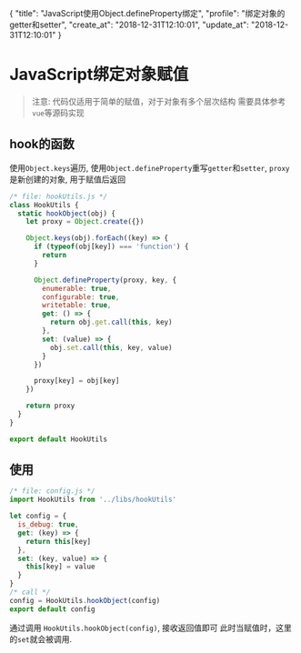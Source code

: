 {
  "title": "JavaScript使用Object.defineProperty绑定",
  "profile": "绑定对象的getter和setter",
  "create_at": "2018-12-31T12:10:01",
  "update_at": "2018-12-31T12:10:01"
}
# JavaScript绑定对象赋值

> 注意: 代码仅适用于简单的赋值，对于对象有多个层次结构
> 需要具体参考`vue`等源码实现

## hook的函数
使用`Object.keys`遍历, 使用`Object.defineProperty`重写`getter`和`setter`,
`proxy`是新创建的对象, 用于赋值后返回
```javascript
/* file: hookUtils.js */
class HookUtils {
  static hookObject(obj) {
    let proxy = Object.create({})

    Object.keys(obj).forEach((key) => {
      if (typeof(obj[key]) === 'function') {
        return
      }

      Object.defineProperty(proxy, key, {
        enumerable: true,
        configurable: true,
        writetable: true,
        get: () => {
          return obj.get.call(this, key)
        },
        set: (value) => {
          obj.set.call(this, key, value)
        }
      })

      proxy[key] = obj[key]
    })

    return proxy
  }
}

export default HookUtils
```

## 使用
```javascript
/* file: config.js */
import HookUtils from '../libs/hookUtils'

let config = {
  is_debug: true,
  get: (key) => {
    return this[key]
  },
  set: (key, value) => {
    this[key] = value
  }
}
/* call */
config = HookUtils.hookObject(config)
export default config
```
通过调用 `HookUtils.hookObject(config)`, 接收返回值即可
此时当赋值时，这里的`set`就会被调用.
